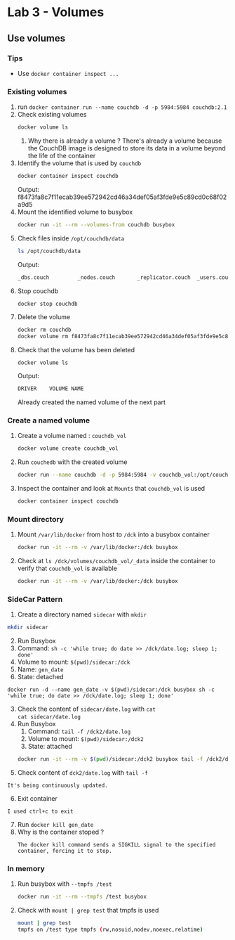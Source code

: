 # Lab 3 - Volumes

## Use volumes

### Tips

- Use `docker container inspect ...`

### Existing volumes

1. run `docker container run --name couchdb -d -p 5984:5984 couchdb:2.1`
2. Check existing volumes
   ```bash
   docker volume ls
   ```
   1. Why there is already a volume ?
      There's already a volume because the CouchDB image is designed to store its data in a volume beyond the life of the container
3. Identify the volume that is used by `couchdb`
   ```bash
   docker container inspect couchdb
   ```
   Output: f8473fa8c7f11ecab39ee572942cd46a34def05af3fde9e5c89cd0c68f02a9d5
4. Mount the identified volume to busybox
   ```bash
   docker run -it --rm --volumes-from couchdb busybox
   ```
5. Check files inside `/opt/couchdb/data`
   ```bash
   ls /opt/couchdb/data
   ```
   Output:
   ```bash
   _dbs.couch         _nodes.couch       _replicator.couch  _users.couch
   ```
6. Stop couchdb
   ```bash
   docker stop couchdb
   ```
7. Delete the volume
   ```bash
   docker rm couchdb
   docker volume rm f8473fa8c7f11ecab39ee572942cd46a34def05af3fde9e5c89cd0c68f02a9d5
   ```
8. Check that the volume has been deleted
   ```
   docker volume ls
   ```
   Output:
   ```bash
   DRIVER    VOLUME NAME
   ```
   Already created the named volume of the next part

### Create a named volume

1. Create a volume named : `couchdb_vol`
   ```bash
   docker volume create couchdb_vol
   ```
2. Run `couchedb` with the created volume
   ```bash
   docker run --name couchdb -d -p 5984:5984 -v couchdb_vol:/opt/couchdb/data couchdb:2.1
   ```
3. Inspect the container and look at `Mounts` that `couchdb_vol` is used
   ```bash
   docker container inspect couchdb
   ```

### Mount directory

1. Mount `/var/lib/docker` from host to `/dck` into a busybox container
   ```bash
   docker run -it --rm -v /var/lib/docker:/dck busybox
   ```
2. Check at `ls /dck/volumes/couchdb_vol/_data` inside the container to verify that `couchdb_vol` is available
   ```bash
   docker run -it --rm -v /var/lib/docker:/dck busybox
   ```

### SideCar Pattern

1.  Create a directory named `sidecar` with `mkdir`
   ```bash 
   mkdir sidecar
   ```
2.  Run Busybox
   1. Command: `sh -c 'while true; do date >> /dck/date.log; sleep 1; done'`
   2. Volume to mount: `$(pwd)/sidecar:/dck`
   3. Name: `gen_date`
   4. State: detached
   ```
   docker run -d --name gen_date -v $(pwd)/sidecar:/dck busybox sh -c 'while true; do date >> /dck/date.log; sleep 1; done'
   ```
3.  Check the content of `sidecar/date.log` with `cat`<br>
   ```cat sidecar/date.log```
4.  Run Busybox
    1. Command:  `tail -f /dck2/date.log`
    2.  Volume to mount: `$(pwd)/sidecar:/dck2`
    3.  State: attached<br>
      ```bash 
      docker run -it --rm -v $(pwd)/sidecar:/dck2 busybox tail -f /dck2/date.log
      ```
5.  Check content of `dck2/date.log` with `tail -f`
   ```
   It's being continuously updated.
   ```
6.  Exit container
   ```
   I used ctrl+c to exit
   ```
7.  Run `docker kill gen_date`
   1. Why is the container stoped ?
      ```
      The docker kill command sends a SIGKILL signal to the specified container, forcing it to stop.
      ```

### In memory

1. Run busybox with `--tmpfs /test`
   ```bash
   docker run -it --rm --tmpfs /test busybox
   ```
2. Check with `mount | grep test` that tmpfs is used
   ```bash
   mount | grep test
   tmpfs on /test type tmpfs (rw,nosuid,nodev,noexec,relatime)
   ```
